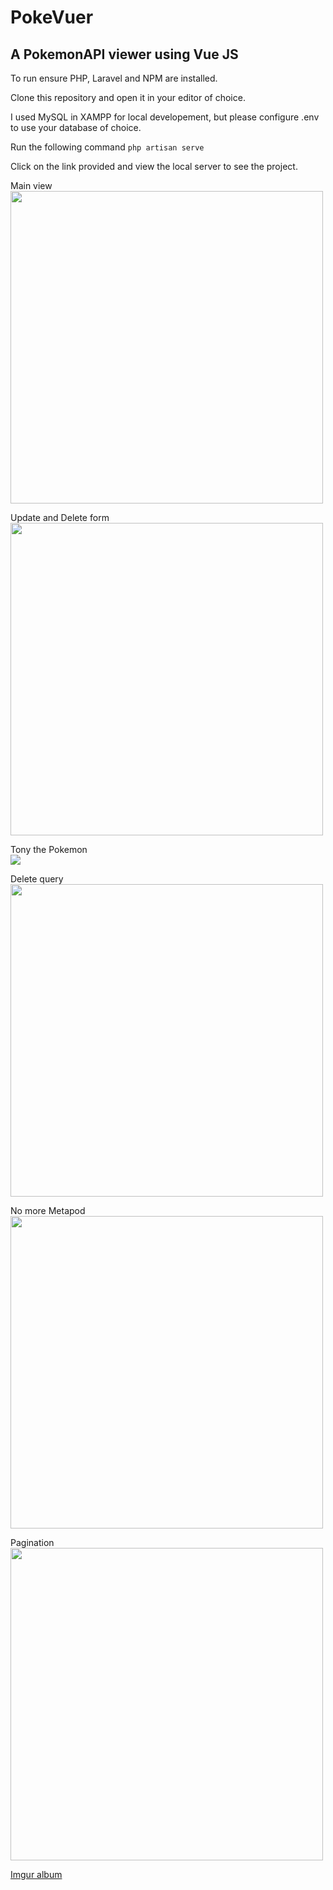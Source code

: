 <h1>PokeVuer</h1>
<h2> A PokemonAPI viewer using Vue JS </h2>

To run ensure PHP, Laravel and NPM are installed.

Clone this repository and open it in your editor of choice.

I used MySQL in XAMPP for local developement, but please configure .env to use your database of choice.

Run the following command
<code>php artisan serve</code><br/>

Click on the link provided and view the local server to see the project.

Main view<br/>
<img src="https://i.imgur.com/1juTbft.png" width=500>

Update and Delete form<br/>
<img src="https://i.imgur.com/1Lv0UaI.png" width=500>

Tony the Pokemon<br/>
<img src="https://i.imgur.com/V98bOKJ.png">

Delete query<br/>
<img src="https://i.imgur.com/qGWcegB.png" width=500>

No more Metapod<br/>
<img src="https://i.imgur.com/03uu8tU.png" width=500>

Pagination<br/>
<img src="https://i.imgur.com/Z10weHs.png" width=500>

<a href="https://imgur.com/a/xVc8YJG">Imgur album</a>
